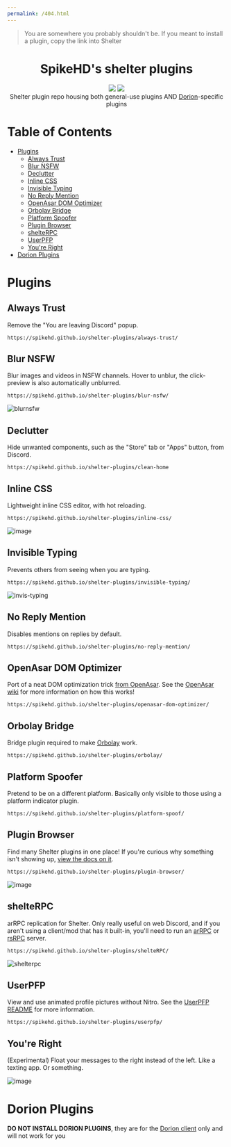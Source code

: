```yaml
---
permalink: /404.html
---
```

>You are somewhere you probably shouldn't be. If you meant to install a plugin, copy the link into Shelter

<h1 align="center">
 SpikeHD's shelter plugins
</h1>

<div align="center">
  <img src="https://img.shields.io/github/actions/workflow/status/SpikeHD/shelter-plugins/deploy.yml" />
  <img src="https://img.shields.io/github/actions/workflow/status/SpikeHD/shelter-plugins/lint.yml?label=code quality" />

  <br/>

  <span>
    Shelter plugin repo housing both general-use plugins AND <a href="https://github.com/SpikeHD/Dorion">Dorion</a>-specific plugins
  </span>
</div>


# Table of Contents
* [Plugins](#plugins)
  * [Always Trust](#always-trust)
  * [Blur NSFW](#blur-nsfw)
  * [Declutter](#declutter)
  * [Inline CSS](#inline-css)
  * [Invisible Typing](#invisible-typing)
  * [No Reply Mention](#no-reply-mention)
  * [OpenAsar DOM Optimizer](#openasar-dom-optimizer)
  * [Orbolay Bridge](#orbolay-bridge)
  * [Platform Spoofer](#platform-spoofer)
  * [Plugin Browser](#plugin-browser)
  * [shelteRPC](#shelterpc)
  * [UserPFP](#userpfp)
  * [You're Right](#youre-right)
* [Dorion Plugins](#dorion-plugins)

# Plugins

## Always Trust

Remove the "You are leaving Discord" popup.

`https://spikehd.github.io/shelter-plugins/always-trust/`

## Blur NSFW

Blur images and videos in NSFW channels. Hover to unblur, the click-preview is also automatically unblurred.

`https://spikehd.github.io/shelter-plugins/blur-nsfw/`

![blurnsfw](https://github.com/SpikeHD/shelter-plugins/assets/25207995/921f5add-7d3e-4885-9d0b-a95b483caab6)

## Declutter

Hide unwanted components, such as the "Store" tab or "Apps" button, from Discord.

`https://spikehd.github.io/shelter-plugins/clean-home`

## Inline CSS

Lightweight inline CSS editor, with hot reloading.

`https://spikehd.github.io/shelter-plugins/inline-css/`

![image](https://github.com/SpikeHD/shelter-plugins/assets/25207995/4499c90b-2fbc-4ae2-bfec-6ee4c68e44e7)

## Invisible Typing

Prevents others from seeing when you are typing.

`https://spikehd.github.io/shelter-plugins/invisible-typing/`

![invis-typing](https://github.com/SpikeHD/shelter-plugins/assets/25207995/9c50535f-4fcc-40c2-adff-3b989eb5470a)

## No Reply Mention

Disables mentions on replies by default.

`https://spikehd.github.io/shelter-plugins/no-reply-mention/`

## OpenAsar DOM Optimizer

Port of a neat DOM optimization trick [from OpenAsar](https://github.com/GooseMod/OpenAsar/blob/ef4470849624032a8eb7265eabd23158aa5a2356/src/mainWindow.js#L99).
See the [OpenAsar wiki](https://github.com/GooseMod/OpenAsar/wiki/DOM-Optimizer) for more information on how this works!

`https://spikehd.github.io/shelter-plugins/openasar-dom-optimizer/`

## Orbolay Bridge

Bridge plugin required to make [Orbolay](https://github.com/SpikeHD/Orbolay) work.

`https://spikehd.github.io/shelter-plugins/orbolay/`

## Platform Spoofer

Pretend to be on a different platform. Basically only visible to those using a platform indicator plugin.

`https://spikehd.github.io/shelter-plugins/platform-spoof/`

## Plugin Browser

Find many Shelter plugins in one place! If you're curious why something isn't showing up, <a href="https://github.com/SpikeHD/shelter-plugins/blob/main/plugins/plugin-browser/README.md">view the docs on it</a>.

`https://spikehd.github.io/shelter-plugins/plugin-browser/`

![image](https://github.com/SpikeHD/shelter-plugins/assets/25207995/2ad78966-10b2-45a6-af84-7ef4a2992b7b)

## shelteRPC

arRPC replication for Shelter. Only really useful on web Discord, and if you aren't using a client/mod that has it built-in, you'll need to run an [arRPC](https://github.com/OpenAsar/arrpc) or [rsRPC](https://github.com/SpikeHD/rsRPC) server.

`https://spikehd.github.io/shelter-plugins/shelteRPC/`

![shelterpc](https://github.com/SpikeHD/shelter-plugins/assets/25207995/ebe624a1-40ea-489e-a9d7-2e49a96020b6)

## UserPFP

View and use animated profile pictures without Nitro. See the [UserPFP README](https://github.com/UserPFP/UserPFP) for more information.

`https://spikehd.github.io/shelter-plugins/userpfp/`

## You're Right

(Experimental) Float your messages to the right instead of the left. Like a texting app. Or something.

![image](https://github.com/user-attachments/assets/b933d071-c46f-4937-9ff6-a05fc527f788)

# Dorion Plugins

**DO NOT INSTALL DORION PLUGINS**, they are for the [Dorion client](https://github.com/SpikeHD/Dorion) only and will not work for you

